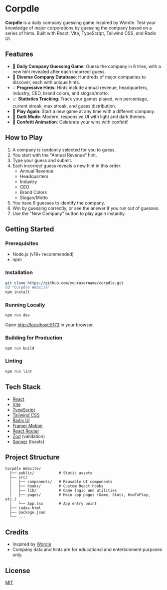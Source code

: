 # Corpdle

**Corpdle** is a daily company guessing game inspired by Wordle. Test your knowledge of major corporations by guessing the company based on a series of hints. Built with React, Vite, TypeScript, Tailwind CSS, and Radix UI.

## Features

- 🎯 **Daily Company Guessing Game**: Guess the company in 6 tries, with a new hint revealed after each incorrect guess.
- 🏢 **Diverse Company Database**: Hundreds of major companies to discover, each with unique hints.
- 💡 **Progressive Hints**: Hints include annual revenue, headquarters, industry, CEO, brand colors, and slogan/motto.
- 📈 **Statistics Tracking**: Track your games played, win percentage, current streak, max streak, and guess distribution.
- 🔄 **Play Again**: Start a new game at any time with a different company.
- 🌙 **Dark Mode**: Modern, responsive UI with light and dark themes.
- 🎉 **Confetti Animation**: Celebrate your wins with confetti!

## How to Play

1. A company is randomly selected for you to guess.
2. You start with the "Annual Revenue" hint.
3. Type your guess and submit.
4. Each incorrect guess reveals a new hint in this order:
   - Annual Revenue
   - Headquarters
   - Industry
   - CEO
   - Brand Colors
   - Slogan/Motto
5. You have 6 guesses to identify the company.
6. Win by guessing correctly, or see the answer if you run out of guesses.
7. Use the "New Company" button to play again instantly.

## Getting Started

### Prerequisites

- Node.js (v18+ recommended)
- npm

### Installation

```bash
git clone https://github.com/yourusername/corpdle.git
cd "Corpdle Website"
npm install
```

### Running Locally

```bash
npm run dev
```

Open [http://localhost:5173](http://localhost:5173) in your browser.

### Building for Production

```bash
npm run build
```

### Linting

```bash
npm run lint
```

## Tech Stack

- [React](https://react.dev/)
- [Vite](https://vitejs.dev/)
- [TypeScript](https://www.typescriptlang.org/)
- [Tailwind CSS](https://tailwindcss.com/)
- [Radix UI](https://www.radix-ui.com/)
- [Framer Motion](https://www.framer.com/motion/)
- [React Router](https://reactrouter.com/)
- [Zod](https://zod.dev/) (validation)
- [Sonner](https://sonner.emilkowal.ski/) (toasts)

## Project Structure

```
Corpdle Website/
  ├── public/           # Static assets
  ├── src/
  │   ├── components/   # Reusable UI components
  │   ├── hooks/        # Custom React hooks
  │   ├── lib/          # Game logic and utilities
  │   ├── pages/        # Main app pages (Game, Stats, HowToPlay, etc.)
  │   └── App.tsx       # App entry point
  ├── index.html
  ├── package.json
  └── ...
```

## Credits

- Inspired by [Wordle](https://www.nytimes.com/games/wordle/index.html)
- Company data and hints are for educational and entertainment purposes only.

## License

[MIT](LICENSE)
